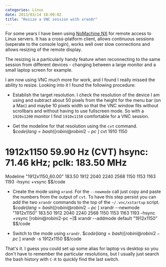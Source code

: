 ```yaml
---
categories: Linux
date: 2013/03/14 18:09:02
title: "Resize a VNC session with xrandr"
---
```


For some years I have been using [NoMachine NX](http://www.nomachine.com/products.php) for remote access to Linux servers. It has a cross-platform client, allows continuous sessions (seperate to the console login), works well over slow connections and allows resizing of the remote display.

The resizing is a particularly handy feature when reconnecting to the same session from different devices - changing between a large monitor and a small laptop screen for example.

I am now using VNC much more for work, and I found I really missed the ability to resize. Looking into it I found the following procedure:

- Establish the target resolution. I check the resolution of the device I am using and subtract about 50 pixels from the height for the menu bar (on a Mac) and maybe 10 pixels width so that the VNC window fits without scrollbars and without having to use fullscreen mode. So with a `1920x1200` monitor I find `1910x1150` comfortable for a VNC session.

- Get the modeline for that resolution using the `cvt` command.
$$code(lang=bash)
[robini@robini2-pc ~]$ cvt 1910 1150
# 1912x1150 59.90 Hz (CVT) hsync: 71.46 kHz; pclk: 183.50 MHz
Modeline "1912x1150_60.00"  183.50  1912 2040 2240 2568  1150 1153 1163 1193 -hsync +vsync
$$/code

- Create the mode using `xrand`. For the `--newmode` call just copy and paste the numbers from the output of `cvt`. To have this step persist you can add the two `xrandr` commands to the top of the `~/.vnc/xstartup` script.
$$code(lang=bash)
[robini@robini2-pc ~]$ xrandr --newmode "1912x1150" 183.50  1912 2040 2240 2568  1150 1153 1163 1193 -hsync +vsync
[robini@robini2-pc ~]$ xrandr --addmode default "1912x1150"
$$/code

- Switch to the mode using `xrandr`.
$$code(lang=bash)
[robini@robini2-pc ~]$ xrandr -s 1912x1150
$$/code

That's it. I guess you could set up some alias for laptop vs desktop so you don't have to remember the particular resolutions, but I usually just search the bash history with `C-R` to quickly find the last switch.
